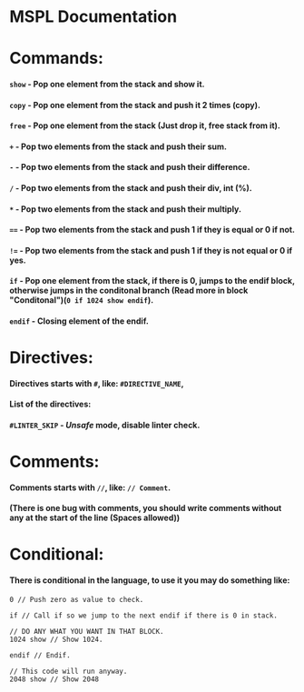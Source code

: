# MSPL Documentation

# Commands:
#### `show` - Pop one element from the stack and show it.
#### `copy` - Pop one element from the stack and push it 2 times (copy).
#### `free` - Pop one element from the stack (Just drop it, free stack from it).
#### `+` - Pop two elements from the stack and push their sum.
#### `-` - Pop two elements from the stack and push their difference.
#### `/` - Pop two elements from the stack and push their div, int (%).
#### `*` - Pop two elements from the stack and push their multiply.
#### `==` - Pop two elements from the stack and push 1 if they is equal or 0 if not.
#### `!=` - Pop two elements from the stack and push 1 if they is not equal or 0 if yes.
#### `if` - Pop one element from the stack, if there is 0, jumps to the endif block, otherwise jumps in the conditonal branch (Read more in block "Conditonal")(`0 if 1024 show endif`).
#### `endif` - Closing element of the endif.

# Directives:
#### Directives starts with `#`, like: `#DIRECTIVE_NAME`,
#### List of the directives:
#### `#LINTER_SKIP` - *Unsafe* mode, disable linter check.

# Comments:
#### Comments starts with `//`, like: `// Comment`.
#### (There is one bug with comments, you should write comments without any at the start of the line (Spaces allowed))

# Conditional:
#### There is conditional in the language, to use it you may do something like:
```
0 // Push zero as value to check.

if // Call if so we jump to the next endif if there is 0 in stack.

// DO ANY WHAT YOU WANT IN THAT BLOCK.
1024 show // Show 1024.

endif // Endif.

// This code will run anyway.
2048 show // Show 2048
```
